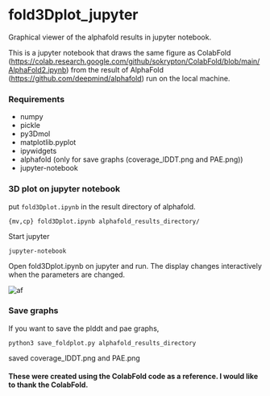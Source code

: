 # fold3Dplot_jupyter
Graphical viewer of the alphafold results in jupyter notebook.

This is a jupyter notebook that draws the same figure as ColabFold (https://colab.research.google.com/github/sokrypton/ColabFold/blob/main/AlphaFold2.ipynb) from the result of AlphaFold (https://github.com/deepmind/alphafold) run on the local machine.

### Requirements
+ numpy
+ pickle
+ py3Dmol
+ matplotlib.pyplot
+ ipywidgets
+ alphafold (only for save graphs (coverage_lDDT.png and PAE.png))
+ jupyter-notebook

### 3D plot on jupyter notebook
put `fold3Dplot.ipynb` in the result directory of alphafold.
```
{mv,cp} fold3Dplot.ipynb alphafold_results_directory/
```

Start jupyter
```
jupyter-notebook
```

Open fold3Dplot.ipynb on jupyter and run.
The display changes interactively when the parameters are changed.

![af](https://user-images.githubusercontent.com/1720098/130024182-d9659b44-00a9-4c5d-9947-00bdf02c5280.png)



### Save graphs
If you want to save the plddt and pae graphs,
```
python3 save_foldplot.py alphafold_results_directory
```
saved coverage_lDDT.png and PAE.png


#### These were created using the ColabFold code as a reference. I would like to thank the ColabFold.
